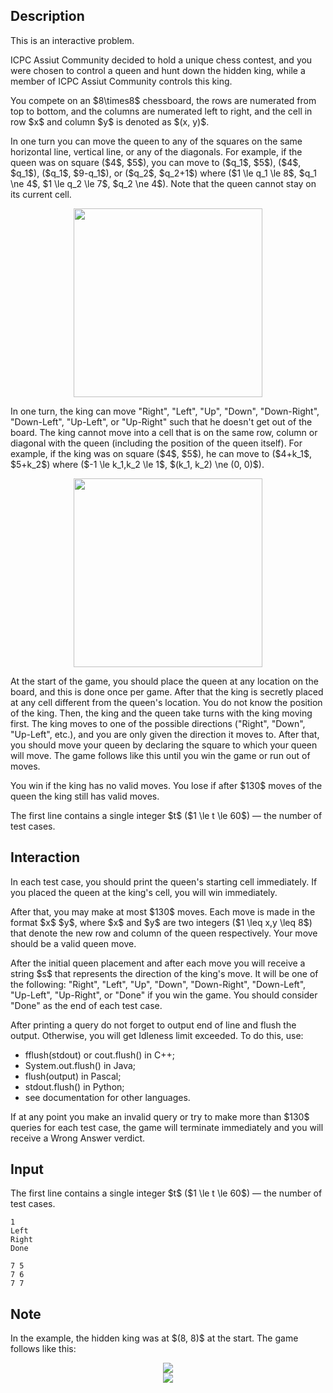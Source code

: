 ## Description

<div><p><span class="tex-font-style-it">This is an interactive problem.</span></p><p>ICPC Assiut Community decided to hold a unique chess contest, and you were chosen to control a queen and hunt down the hidden king, while a member of ICPC Assiut Community controls this king.</p><p>You compete on an $8\times8$ chessboard, the rows are numerated from top to bottom, and the columns are numerated left to right, and the cell in row $x$ and column $y$ is denoted as $(x, y)$.</p><p>In one turn you can move the queen to any of the squares on the same horizontal line, vertical line, or any of the diagonals. For example, if the queen was on square ($4$, $5$), you can move to ($q_1$, $5$), ($4$, $q_1$), ($q_1$, $9-q_1$), or ($q_2$, $q_2+1$) where ($1 \le q_1 \le 8$, $q_1 \ne 4$, $1 \le q_2 \le 7$, $q_2 \ne 4$). Note that the queen <span class="tex-font-style-bf">cannot</span> stay on its current cell. </p><center> <img class="tex-graphics" src="file://px4yVkk4.png" style="max-width: 100.0%;max-height: 100.0%;" width="302px"> </center><p>In one turn, the king can move "Right", "Left", "Up", "Down", "Down-Right", "Down-Left", "Up-Left", or "Up-Right" such that he doesn't get out of the board. The king <span class="tex-font-style-bf">cannot</span> move into a cell that is on the same row, column or diagonal with the queen (including the position of the queen itself). For example, if the king was on square ($4$, $5$), he can move to ($4+k_1$, $5+k_2$) where ($-1 \le k_1,k_2 \le 1$, $(k_1, k_2) \ne (0, 0)$). </p><center> <img class="tex-graphics" src="file://493u4Tnc.png" style="max-width: 100.0%;max-height: 100.0%;" width="302px"> </center><p>At the start of the game, you should place the queen at any location on the board, and this is done once per game. After that the king is secretly placed at any cell different from the queen's location. You do not know the position of the king. Then, the king and the queen take turns with the king moving first. The king moves to one of the possible directions ("Right", "Down", "Up-Left", etc.), and you are only given the direction it moves to. After that, you should move your queen by declaring the square to which your queen will move. The game follows like this until you win the game or run out of moves.</p><p>You win if the king has no valid moves. You lose if after $130$ moves of the queen the king still has valid moves.</p></div><div class="input-specification"><p>The first line contains a single integer $t$ ($1 \le t \le 60$)&nbsp;— the number of test cases.</p></div><div><h2>Interaction</h2><p>In each test case, you should print the queen's starting cell immediately. If you placed the queen at the king's cell, you will win immediately.</p><p>After that, you may make at most $130$ moves. Each move is made in the format $x$ $y$, where $x$ and $y$ are two integers ($1 \leq x,y \leq 8$) that denote the new row and column of the queen respectively. Your move should be a valid queen move.</p><p>After the initial queen placement and after each move you will receive a string $s$ that represents the direction of the king's move. It will be one of the following: "<span class="tex-font-style-tt">Right</span>", "<span class="tex-font-style-tt">Left</span>", "<span class="tex-font-style-tt">Up</span>", "<span class="tex-font-style-tt">Down</span>", "<span class="tex-font-style-tt">Down-Right</span>", "<span class="tex-font-style-tt">Down-Left</span>", "<span class="tex-font-style-tt">Up-Left</span>", "<span class="tex-font-style-tt">Up-Right</span>", or "<span class="tex-font-style-tt">Done</span>" if you win the game. You should consider "<span class="tex-font-style-tt">Done</span>" as the end of each test case.</p><p>After printing a query do not forget to output end of line and flush the output. Otherwise, you will get <span class="tex-font-style-tt">Idleness limit exceeded</span>. To do this, use:</p><ul><li> <span class="tex-font-style-tt">fflush(stdout)</span> or <span class="tex-font-style-tt">cout.flush()</span> in C++;</li><li> <span class="tex-font-style-tt">System.out.flush()</span> in Java;</li><li> <span class="tex-font-style-tt">flush(output)</span> in Pascal;</li><li> <span class="tex-font-style-tt">stdout.flush()</span> in Python;</li><li> see documentation for other languages.</li></ul><p>If at any point you make an invalid query or try to make more than $130$ queries for each test case, the game will terminate immediately and you will receive a Wrong Answer verdict.</p></div>

## Input

<p>The first line contains a single integer $t$ ($1 \le t \le 60$)&nbsp;— the number of test cases.</p>





```input1
1
Left
Right
Done
```




```output1
7 5
7 6
7 7
```



## Note

<p>In the example, the hidden king was at $(8, 8)$ at the start. The game follows like this:</p><center> <img class="tex-graphics" src="file://ytAit7Iu.png" style="max-width: 100.0%;max-height: 100.0%;"> </center><center> <img class="tex-graphics" src="file://HcMbaOgs.png" style="max-width: 100.0%;max-height: 100.0%;"> </center>
